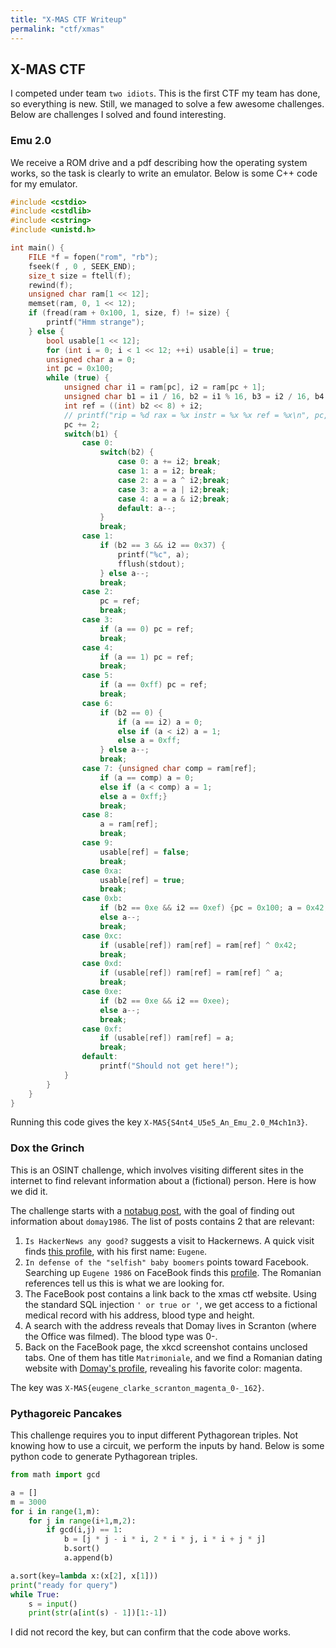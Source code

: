 ```yaml
---
title: "X-MAS CTF Writeup"
permalink: "ctf/xmas"
---
```

## X-MAS CTF
I competed under team `two idiots`. This is the first CTF my team has done, so everything is new. Still, we managed to solve a few awesome challenges. Below are challenges I solved and found interesting.

### Emu 2.0
We receive a ROM drive and a pdf describing how the operating system works, so the task is clearly to write an emulator. Below is some C++ code for my emulator.
```C++
#include <cstdio>
#include <cstdlib>
#include <cstring>
#include <unistd.h>

int main() {
    FILE *f = fopen("rom", "rb");
    fseek(f , 0 , SEEK_END);
    size_t size = ftell(f);
    rewind(f);
    unsigned char ram[1 << 12];
    memset(ram, 0, 1 << 12);
    if (fread(ram + 0x100, 1, size, f) != size) {
        printf("Hmm strange");
    } else {
        bool usable[1 << 12];
        for (int i = 0; i < 1 << 12; ++i) usable[i] = true;
        unsigned char a = 0;
        int pc = 0x100;
        while (true) {
            unsigned char i1 = ram[pc], i2 = ram[pc + 1];
            unsigned char b1 = i1 / 16, b2 = i1 % 16, b3 = i2 / 16, b4 = i2 % 16;
            int ref = ((int) b2 << 8) + i2;
            // printf("rip = %d rax = %x instr = %x %x ref = %x\n", pc, a, i1, i2, ref);
            pc += 2;
            switch(b1) {
                case 0:
                    switch(b2) {
                        case 0: a += i2; break;
                        case 1: a = i2; break;
                        case 2: a = a ^ i2;break;
                        case 3: a = a | i2;break;
                        case 4: a = a & i2;break;
                        default: a--;
                    }
                    break;
                case 1:
                    if (b2 == 3 && i2 == 0x37) {
                        printf("%c", a);
                        fflush(stdout);
                    } else a--;
                    break;
                case 2:
                    pc = ref;
                    break;
                case 3:
                    if (a == 0) pc = ref;
                    break;
                case 4:
                    if (a == 1) pc = ref;
                    break;
                case 5:
                    if (a == 0xff) pc = ref;
                    break;
                case 6:
                    if (b2 == 0) {
                        if (a == i2) a = 0;
                        else if (a < i2) a = 1;
                        else a = 0xff;
                    } else a--;
                    break;
                case 7: {unsigned char comp = ram[ref];
                    if (a == comp) a = 0;
                    else if (a < comp) a = 1;
                    else a = 0xff;}
                    break;
                case 8:
                    a = ram[ref];
                    break;
                case 9:
                    usable[ref] = false;
                    break;
                case 0xa:
                    usable[ref] = true;
                    break;
                case 0xb:
                    if (b2 == 0xe && i2 == 0xef) {pc = 0x100; a = 0x42;}
                    else a--;
                    break;
                case 0xc:
                    if (usable[ref]) ram[ref] = ram[ref] ^ 0x42;
                    break;
                case 0xd:
                    if (usable[ref]) ram[ref] = ram[ref] ^ a;
                    break;
                case 0xe:
                    if (b2 == 0xe && i2 == 0xee);
                    else a--;
                    break;
                case 0xf:
                    if (usable[ref]) ram[ref] = a;
                    break;
                default:
                    printf("Should not get here!");
            }
        }
    }
}
```
Running this code gives the key `X-MAS{S4nt4_U5e5_An_Emu_2.0_M4ch1n3}`.

### Dox the Grinch
This is an OSINT challenge, which involves visiting different sites in the internet to find relevant information about a (fictional) person. Here is how we did it.

The challenge starts with a [notabug post](https://notabug.io/t/whatever/comments/44530e6b7740f22940db9c176b621900d0bce697/i-hate-xmas), with the goal of finding out information about `domay1986`. The list of posts contains 2 that are relevant:
1. `Is HackerNews any good?` suggests a visit to Hackernews. A quick visit finds [this profile](https://news.ycombinator.com/user?id=Domay1986), with his first name: `Eugene`.
2. `In defense of the "selfish" baby boomers` points toward Facebook. Searching up `Eugene 1986` on FaceBook finds this [profile](https://www.facebook.com/eugene.clarke.56232). The Romanian references tell us this is what we are looking for.
3. The FaceBook post contains a link back to the xmas ctf website. Using the standard SQL injection `' or true or '`, we get access to a fictional medical record with his address, blood type and height.
4. A search with the address reveals that Domay lives in Scranton (where the Office was filmed). The blood type was 0-.
5. Back on the FaceBook page, the xkcd screenshot contains unclosed tabs. One of them has title `Matrimoniale`, and we find a Romanian dating website with [Domay's profile](https://www.matrimoniale.ro/Domay1986), revealing his favorite color: magenta.

The key was `X-MAS{eugene_clarke_scranton_magenta_0-_162}`.

### Pythagoreic Pancakes
This challenge requires you to input different Pythagorean triples. Not knowing how to use a circuit, we perform the inputs by hand. Below is some python code to generate Pythagorean triples.

```python
from math import gcd

a = []
m = 3000
for i in range(1,m):
    for j in range(i+1,m,2):
        if gcd(i,j) == 1:
            b = [j * j - i * i, 2 * i * j, i * i + j * j]
            b.sort()
            a.append(b)

a.sort(key=lambda x:(x[2], x[1]))
print("ready for query")
while True:
    s = input()
    print(str(a[int(s) - 1])[1:-1])
```

I did not record the key, but can confirm that the code above works.
